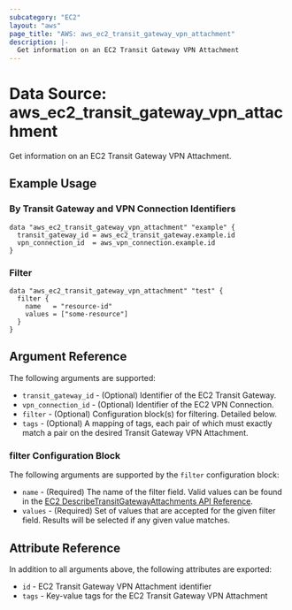 ```yaml
---
subcategory: "EC2"
layout: "aws"
page_title: "AWS: aws_ec2_transit_gateway_vpn_attachment"
description: |-
  Get information on an EC2 Transit Gateway VPN Attachment
---
```


# Data Source: aws_ec2_transit_gateway_vpn_attachment

Get information on an EC2 Transit Gateway VPN Attachment.

## Example Usage

### By Transit Gateway and VPN Connection Identifiers

```hcl
data "aws_ec2_transit_gateway_vpn_attachment" "example" {
  transit_gateway_id = aws_ec2_transit_gateway.example.id
  vpn_connection_id  = aws_vpn_connection.example.id
}
```

### Filter

```hcl
data "aws_ec2_transit_gateway_vpn_attachment" "test" {
  filter {
    name   = "resource-id"
    values = ["some-resource"]
  }
}
```

## Argument Reference

The following arguments are supported:

* `transit_gateway_id` - (Optional) Identifier of the EC2 Transit Gateway.
* `vpn_connection_id` - (Optional) Identifier of the EC2 VPN Connection.
* `filter` - (Optional) Configuration block(s) for filtering. Detailed below.
* `tags` - (Optional) A mapping of tags, each pair of which must exactly match a pair on the desired Transit Gateway VPN Attachment.

### filter Configuration Block

The following arguments are supported by the `filter` configuration block:

* `name` - (Required) The name of the filter field. Valid values can be found in the [EC2 DescribeTransitGatewayAttachments API Reference](https://docs.aws.amazon.com/AWSEC2/latest/APIReference/API_DescribeTransitGatewayAttachments.html).
* `values` - (Required) Set of values that are accepted for the given filter field. Results will be selected if any given value matches.

## Attribute Reference

In addition to all arguments above, the following attributes are exported:

* `id` - EC2 Transit Gateway VPN Attachment identifier
* `tags` - Key-value tags for the EC2 Transit Gateway VPN Attachment

